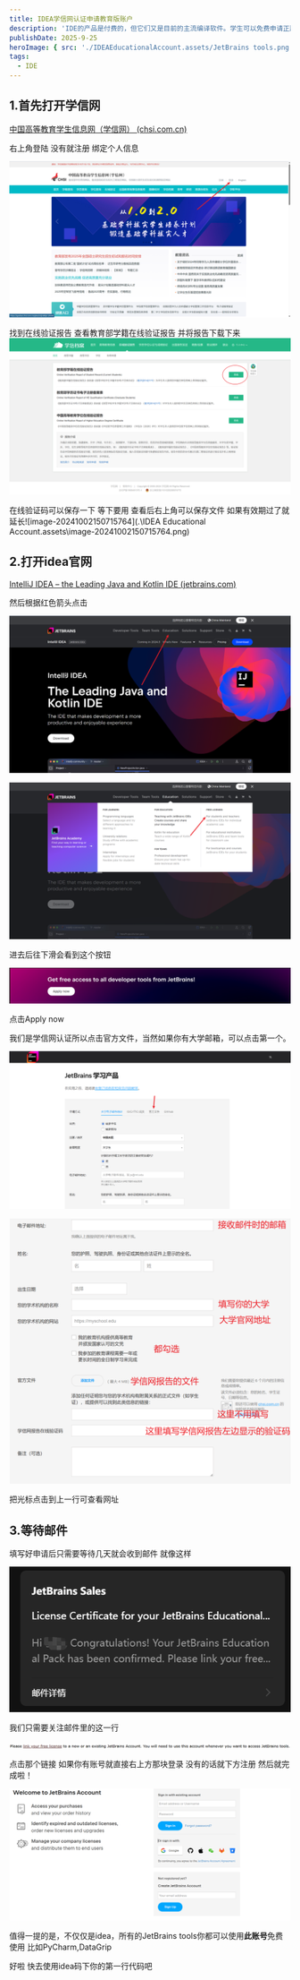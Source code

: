 ```yaml
---
title: IDEA学信网认证申请教育版账户
description: 'IDE的产品是付费的，但它们又是目前的主流编译软件。学生可以免费申请正版账号授权。'
publishDate: 2025-9-25
heroImage: { src: './IDEAEducationalAccount.assets/JetBrains tools.png', color: '#76239a' }
tags:
  - IDE
---
```


## 1.首先打开学信网

[中国高等教育学生信息网（学信网） (chsi.com.cn)](https://www.chsi.com.cn/)

右上角登陆 没有就注册 绑定个人信息

![image-20241002145205839](./IDEAEducationalAccount.assets/image-20241002145205839.png)

找到在线验证报告 查看教育部学籍在线验证报告 并将报告下载下来![image-20241002145442640](.\IDEAEducationalAccount.assets\image-20241002145442640.png)

在线验证码可以保存一下 等下要用 查看后右上角可以保存文件 如果有效期过了就延长![image-20241002150715764](.\IDEA Educational Account.assets\image-20241002150715764.png)

## 2.打开idea官网

[IntelliJ IDEA – the Leading Java and Kotlin IDE (jetbrains.com)](https://www.jetbrains.com/idea/)

然后根据红色箭头点击

![image-20241002145809183](.\IDEAEducationalAccount.assets\image-20241002145809183.png)

![image-20241002145955249](.\IDEAEducationalAccount.assets\image-20241002145955249.png)

进去后往下滑会看到这个按钮

![image-20241002150043146](.\IDEAEducationalAccount.assets\image-20241002150043146.png)

点击Apply now

我们是学信网认证所以点击官方文件，当然如果你有大学邮箱，可以点击第一个。

![image-20241002150141365](.\IDEAEducationalAccount.assets\image-20241002150141365.png)

![image](.\IDEAEducationalAccount.assets\image.png)

把光标点击到上一行可查看网址

## 3.等待邮件

填写好申请后只需要等待几天就会收到邮件 就像这样

![image-20241002151258326](.\IDEAEducationalAccount.assets\image-20241002151258326.png)

我们只需要关注邮件里的这一行

![image-20241002151452890](.\IDEAEducationalAccount.assets\image-20241002151452890.png)

点击那个链接 如果你有账号就直接右上方那块登录 没有的话就下方注册 然后就完成啦！

![image-20241002151556206](.\IDEAEducationalAccount.assets\image-20241002151556206.png)

值得一提的是，不仅仅是idea，所有的JetBrains tools你都可以使用**此账号**免费使用 比如PyCharm,DataGrip

好啦 快去使用idea码下你的第一行代码吧

